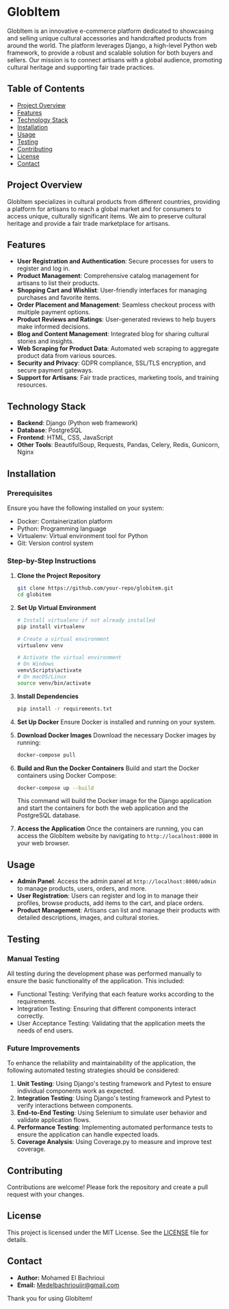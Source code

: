 # GlobItem

GlobItem is an innovative e-commerce platform dedicated to showcasing and selling unique cultural accessories and handcrafted products from around the world. The platform leverages Django, a high-level Python web framework, to provide a robust and scalable solution for both buyers and sellers. Our mission is to connect artisans with a global audience, promoting cultural heritage and supporting fair trade practices.

## Table of Contents
- [Project Overview](#project-overview)
- [Features](#features)
- [Technology Stack](#technology-stack)
- [Installation](#installation)
- [Usage](#usage)
- [Testing](#testing)
- [Contributing](#contributing)
- [License](#license)
- [Contact](#contact)

## Project Overview
GlobItem specializes in cultural products from different countries, providing a platform for artisans to reach a global market and for consumers to access unique, culturally significant items. We aim to preserve cultural heritage and provide a fair trade marketplace for artisans.

## Features
- **User Registration and Authentication**: Secure processes for users to register and log in.
- **Product Management**: Comprehensive catalog management for artisans to list their products.
- **Shopping Cart and Wishlist**: User-friendly interfaces for managing purchases and favorite items.
- **Order Placement and Management**: Seamless checkout process with multiple payment options.
- **Product Reviews and Ratings**: User-generated reviews to help buyers make informed decisions.
- **Blog and Content Management**: Integrated blog for sharing cultural stories and insights.
- **Web Scraping for Product Data**: Automated web scraping to aggregate product data from various sources.
- **Security and Privacy**: GDPR compliance, SSL/TLS encryption, and secure payment gateways.
- **Support for Artisans**: Fair trade practices, marketing tools, and training resources.

## Technology Stack
- **Backend**: Django (Python web framework)
- **Database**: PostgreSQL
- **Frontend**: HTML, CSS, JavaScript
- **Other Tools**: BeautifulSoup, Requests, Pandas, Celery, Redis, Gunicorn, Nginx

## Installation

### Prerequisites
Ensure you have the following installed on your system:
- Docker: Containerization platform
- Python: Programming language
- Virtualenv: Virtual environment tool for Python
- Git: Version control system

### Step-by-Step Instructions

1. **Clone the Project Repository**
    ```bash
    git clone https://github.com/your-repo/globitem.git
    cd globitem
    ```

2. **Set Up Virtual Environment**
    ```bash
    # Install virtualenv if not already installed
    pip install virtualenv

    # Create a virtual environment
    virtualenv venv

    # Activate the virtual environment
    # On Windows
    venv\Scripts\activate
    # On macOS/Linux
    source venv/bin/activate
    ```

3. **Install Dependencies**
    ```bash
    pip install -r requirements.txt
    ```

4. **Set Up Docker**
    Ensure Docker is installed and running on your system.

5. **Download Docker Images**
    Download the necessary Docker images by running:
    ```bash
    docker-compose pull
    ```

6. **Build and Run the Docker Containers**
    Build and start the Docker containers using Docker Compose:
    ```bash
    docker-compose up --build
    ```

    This command will build the Docker image for the Django application and start the containers for both the web application and the PostgreSQL database.

7. **Access the Application**
    Once the containers are running, you can access the GlobItem website by navigating to `http://localhost:8000` in your web browser.

## Usage
- **Admin Panel**: Access the admin panel at `http://localhost:8000/admin` to manage products, users, orders, and more.
- **User Registration**: Users can register and log in to manage their profiles, browse products, add items to the cart, and place orders.
- **Product Management**: Artisans can list and manage their products with detailed descriptions, images, and cultural stories.

## Testing
### Manual Testing
All testing during the development phase was performed manually to ensure the basic functionality of the application. This included:
- Functional Testing: Verifying that each feature works according to the requirements.
- Integration Testing: Ensuring that different components interact correctly.
- User Acceptance Testing: Validating that the application meets the needs of end users.

### Future Improvements
To enhance the reliability and maintainability of the application, the following automated testing strategies should be considered:
1. **Unit Testing**: Using Django's testing framework and Pytest to ensure individual components work as expected.
2. **Integration Testing**: Using Django's testing framework and Pytest to verify interactions between components.
3. **End-to-End Testing**: Using Selenium to simulate user behavior and validate application flows.
4. **Performance Testing**: Implementing automated performance tests to ensure the application can handle expected loads.
5. **Coverage Analysis**: Using Coverage.py to measure and improve test coverage.

## Contributing
Contributions are welcome! Please fork the repository and create a pull request with your changes.

## License
This project is licensed under the MIT License. See the [LICENSE](LICENSE) file for details.

## Contact
- **Author:** Mohamed El Bachrioui
- **Email:** Medelbachriouijr@gmail.com

Thank you for using GlobItem!
